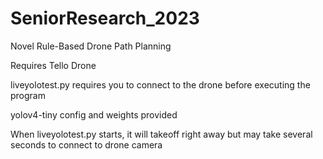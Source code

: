 # SeniorResearch_2023
Novel Rule-Based Drone Path Planning

Requires Tello Drone

liveyolotest.py requires you to connect to the drone before executing the program

yolov4-tiny config and weights provided

When liveyolotest.py starts, it will takeoff right away but may take several seconds to connect to drone camera
